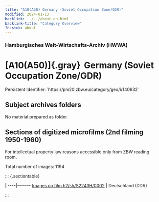 ```yaml
---
title: "A10(A50) Germany (Soviet Occupation Zone/GDR)"
modified: 2024-01-13
backlink: ../../about.en.html
backlink-title: "Category Overview"
fn-stub: about
---
```


### Hamburgisches Welt-Wirtschafts-Archiv (HWWA)

# [A10(A50)]{.gray}&#8201; Germany (Soviet Occupation Zone/GDR)

<div class="hint">Persistent Identifier: `https://pm20.zbw.eu/category/geo/i/140932`</div>







## Subject archives folders








No material prepared as folder.



<a id="filmsections" />

## Sections of digitized microfilms (2nd filming 1950-1960)

<p>For intellectual property law reasons accessible only from ZBW reading room.</p>



<p>Total number of images: 1194</p>




::: {.sectiontable}

 | 
----|-------
<a class="btn" href="https://pm20.zbw.eu/film/h2/sh/S2243H/0002" rel="nofollow">Images on film h2/sh/S2243H/0002</a> | Deutschland (DDR)


:::













